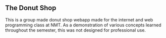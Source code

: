 ## The Donut Shop
This is a group made donut shop webapp made for the internet and web programming class at NMT. As a demonstration of various concepts learned throughout the semester, this was not designed for professional use. 
